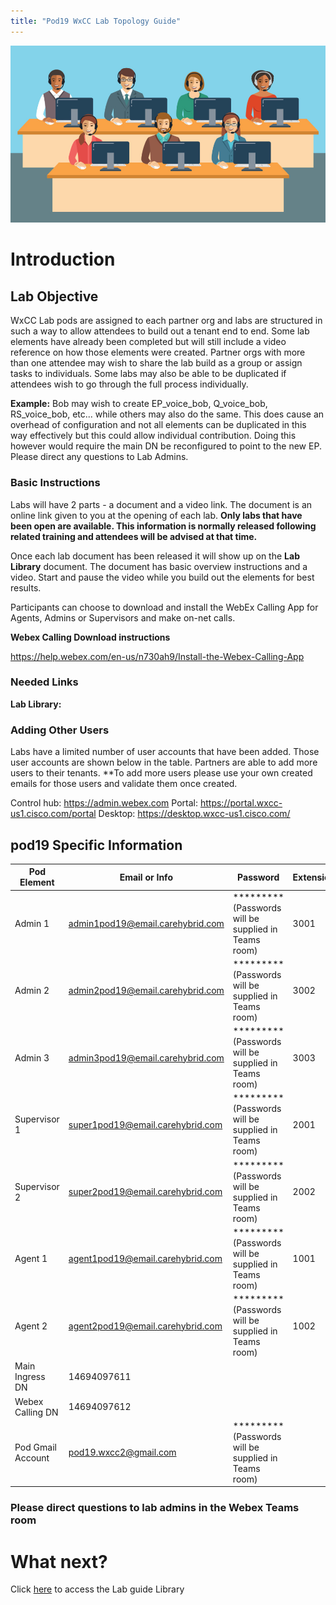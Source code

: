 ```yaml
---
title: "Pod19 WxCC Lab Topology Guide"
---
```

![description](images/webexcclab.jpg)



# Introduction

## Lab Objective

WxCC Lab pods are assigned to each partner org and labs are structured in such a way to allow attendees to build out a tenant end to end.  Some lab elements have already been completed but will still include a video reference on how those elements were created.  Partner orgs with more than one attendee may wish to share the lab build as a group or assign tasks to individuals.  Some labs may also be able to be duplicated if attendees wish to go through the full process individually.

**Example:**
Bob may wish to create EP_voice_bob, Q_voice_bob, RS_voice_bob, etc... while others may also do the same.  This does cause an overhead of configuration and not all elements can be duplicated in this way effectively but this could allow individual contribution. Doing this however would require the main DN be reconfigured to point to the new EP. Please direct any questions to Lab Admins.

### Basic Instructions

Labs will have 2 parts - a document and a video link.  The document is an online link given to you at the opening of each lab.  **Only labs that have been open are available.  This information is normally released following related training and attendees will be advised at that time.**

Once each lab document has been released it will show up on the **Lab Library** document.  The document has basic overview instructions and a video.  Start and pause the video while you build out the elements for best results.

Participants can choose to download and install the WebEx Calling App for Agents, Admins or Supervisors and make on-net calls.

**Webex Calling Download instructions**

https://help.webex.com/en-us/n730ah9/Install-the-Webex-Calling-App

### Needed Links 
**Lab Library:**  

### Adding Other Users
Labs have a limited number of user accounts that have been added.  Those user accounts are shown below in the table.  Partners are able to add more users to their tenants.
**To add more users please use your own created emails for those users and validate them once created.
 

Control hub: https://admin.webex.com
Portal: https://portal.wxcc-us1.cisco.com/portal
Desktop: https://desktop.wxcc-us1.cisco.com/

## pod19 Specific Information

| Pod Element        | Email or Info                   | Password  | Extension |
|--------------------|---------------------------------|-----------|-----------|
| Admin 1            | admin1pod19@email.carehybrid.com | ********* (Passwords will be supplied in Teams room) | 3001      |
| Admin 2            | admin2pod19@email.carehybrid.com | ********* (Passwords will be supplied in Teams room) | 3002      |
| Admin 3            | admin3pod19@email.carehybrid.com | ********* (Passwords will be supplied in Teams room) | 3003      |
| Supervisor 1       | super1pod19@email.carehybrid.com | ********* (Passwords will be supplied in Teams room) | 2001      |
| Supervisor 2       | super2pod19@email.carehybrid.com | ********* (Passwords will be supplied in Teams room) | 2002      |
| Agent 1            | agent1pod19@email.carehybrid.com | ********* (Passwords will be supplied in Teams room) | 1001      |
| Agent 2            | agent2pod19@email.carehybrid.com | ********* (Passwords will be supplied in Teams room) | 1002      |
| Main Ingress DN | 14694097611                    |           |           |
| Webex Calling DN | 14694097612                   |           |           |
| Pod Gmail Account  | pod19.wxcc2@gmail.com            | ********* (Passwords will be supplied in Teams room) |           |

### Please direct questions to lab admins in the Webex Teams room

# What next?
Click [here](LabLibrary) to access the Lab guide Library
